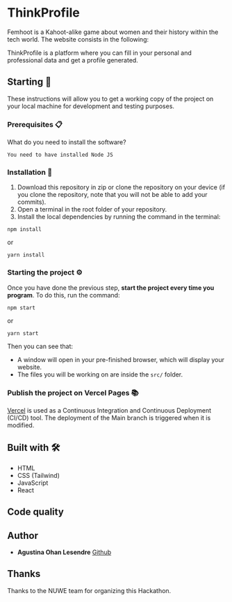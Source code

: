 # ThinkProfile

Femhoot is a Kahoot-alike game about women and their history within the tech world.
The website consists in the following:

ThinkProfile is a platform where you can fill in your personal and professional data and get a profile generated.

## Starting 🚀

These instructions will allow you to get a working copy of the project on your local machine for development and testing purposes.

### Prerequisites 📋

What do you need to install the software?

```
You need to have installed Node JS
```

### Installation 🔧

1. Download this repository in zip or clone the repository on your device (if you clone the repository, note that you will not be able to add your commits).
2. Open a terminal in the root folder of your repository.
3. Install the local dependencies by running the command in the terminal:

```
npm install
```

or

```
yarn install
```

### Starting the project ⚙️

Once you have done the previous step, **start the project every time you program**. To do this, run the command:

```
npm start
```

or

```
yarn start
```

Then you can see that:

- A window will open in your pre-finished browser, which will display your website.
- The files you will be working on are inside the `src/` folder.

### Publish the project on Vercel Pages 📚

[Vercel](https://www.vercel.com/) is used as a Continuous Integration and Continuous Deployment (CI/CD) tool.
The deployment of the Main branch is triggered when it is modified.

## Built with 🛠️

- HTML
- CSS (Tailwind)
- JavaScript
- React

## Code quality

<!-- - Rated by Codefactor:

- [![CodeFactor](https://www.codefactor.io/repository/github/femhack-femhoot/femhoot/badge)](https://www.codefactor.io/repository/github/femhack-femhoot/femhoot) -->

## Author

- **Agustina Ohan Lesendre** [Github](https://github.com/Agustinaoh)

## Thanks

Thanks to the NUWE team for organizing this Hackathon.
